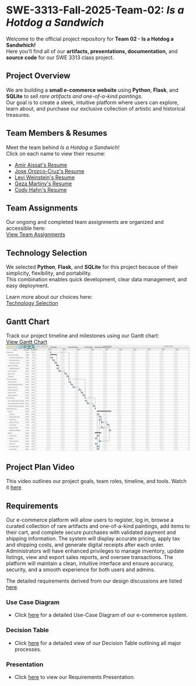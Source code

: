 # SWE-3313-Fall-2025-Team-02: *Is a Hotdog a Sandwich*

Welcome to the official project repository for **Team 02 - Is a Hotdog a Sandwhich!**  
Here you’ll find all of our **artifacts, presentations, documentation,** and **source code** for our SWE 3313 class project.



## Project Overview

We are building a **small e-commerce website** using **Python**, **Flask**, and **SQLite** to sell *rare artifacts and one-of-a-kind paintings.*  
Our goal is to create a sleek, intuitive platform where users can explore, learn about, and purchase our exclusive collection of artistic and historical treasures.



## Team Members & Resumes

Meet the team behind *Is a Hotdog a Sandwich*!  
Click on each name to view their resume:

- [Amir Aissat's Resume](https://github.com/codyhahn/swe-3313-fall-2025-team-02/blob/main/project-plan/resumes/Amir_Aissat_Resume.md)    
- [Jose Orozco-Cruz's Resume](https://github.com/codyhahn/swe-3313-fall-2025-team-02/blob/main/project-plan/resumes/Jose_Orozco-Cruz_Resume.md)  
- [Levi Weinstein's Resume](https://github.com/codyhahn/swe-3313-fall-2025-team-02/blob/main/project-plan/resumes/Levi_Weinstein_Resume.md)  
- [Geza Martiny's Resume](https://github.com/codyhahn/swe-3313-fall-2025-team-02/blob/main/project-plan/resumes/Geza_Martiny_Resume.md)
- [Cody Hahn's Resume](https://github.com/codyhahn/swe-3313-fall-2025-team-02/blob/main/project-plan/resumes/Cody_Hahn_Resume.md)





## Team Assignments

Our ongoing and completed team assignments are organized and accessible here:  
 [View Team Assignments](https://github.com/codyhahn/swe-3313-fall-2025-team-02/blob/main/project-plan/team-assignments/README.md)



## Technology Selection

We selected **Python**, **Flask**, and **SQLite** for this project because of their simplicity, flexibility, and portability.  
This combination enables quick development, clear data management, and easy deployment.

Learn more about our choices here:  
[Technology Selection](https://github.com/codyhahn/swe-3313-fall-2025-team-02/blob/main/project-plan/technology-selection/README.md)



## Gantt Chart

Track our project timeline and milestones using our Gantt chart:  
[View Gantt Chart](https://github.com/codyhahn/swe-3313-fall-2025-team-02/blob/main/project-plan/gantt-chart/ganttproject.png)
![Gantt Chart](https://github.com/codyhahn/swe-3313-fall-2025-team-02/blob/main/project-plan/gantt-chart/ganttproject.png)



## Project Plan Video
This video outlines our project goals, team roles, timeline, and tools. Watch it [here](https://www.loom.com/share/20bb22703bdb45ee9702bdfa251c97ff)

## Requirements

Our e-commerce platform will allow users to register, log in, browse a curated collection of rare artifacts and one-of-a-kind paintings, add items to their cart, and complete secure purchases with validated payment and shipping information. The system will display accurate pricing, apply tax and shipping costs, and generate digital receipts after each order. Administrators will have enhanced privileges to manage inventory, update listings, view and export sales reports, and oversee transactions. The platform will maintain a clean, intuitive interface and ensure accuracy, security, and a smooth experience for both users and admins.

The detailed requirements derived from our design discussions are listed [here](https://github.com/codyhahn/swe-3313-fall-2025-team-02/blob/main/requirements/README.md).


### Use Case Diagram
- Click [here]() for a detailed Use-Case Diagram of our e-commerce system.

### Decision Table
- Click [here]() for a detailed view of our Decision Table outlining all major processes.

### Presentation
- Click [here]() to view our Requirements Presentation.

